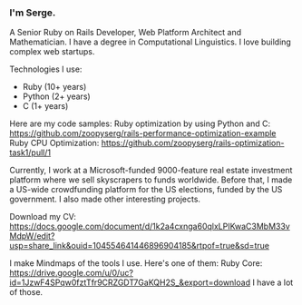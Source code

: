 ### I'm Serge.
A Senior Ruby on Rails Developer, Web Platform Architect and Mathematician.
I have a degree in Computational Linguistics.
I love building complex web startups.

Technologies I use:
- Ruby (10+ years)
- Python (2+ years)
- C (1+ years)

Here are my code samples:
Ruby optimization by using Python and C: https://github.com/zoopyserg/rails-performance-optimization-example
Ruby CPU Optimization: https://github.com/zoopyserg/rails-optimization-task1/pull/1

Currently, I work at a Microsoft-funded 9000-feature real estate investment platform where we sell skyscrapers to funds worldwide.
Before that, I made a US-wide crowdfunding platform for the US elections, funded by the US government.
I also made other interesting projects.

Download my CV: https://docs.google.com/document/d/1k2a4cxnga60qlxLPIKwaC3MbM33vMdpW/edit?usp=share_link&ouid=104554641446896904185&rtpof=true&sd=true

I make Mindmaps of the tools I use.
Here's one of them:
Ruby Core: https://drive.google.com/u/0/uc?id=1JzwF4SPqw0fztTfr9CRZGDT7GaKQH2S_&export=download
I have a lot of those.
